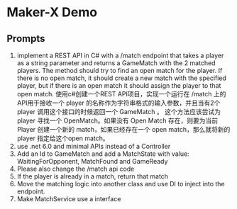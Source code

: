 # Maker-X Demo

## Prompts

1. implement a REST API in C# with a /match endpoint that takes a player as a string parameter and returns a GameMatch with the 2 matched players. The method should try to find an open match for the player. If there is no open match, it should create a new match with the specified player, but if there is an open match it should assign the player to that open match.
使用c#创建一个REST API项目，实现一个运行在 /match 上的API用于接收一个 player 的名称作为字符串格式的输入参数，并且当有2个 player 调用这个接口的时候返回一个 GameMatch 。 这个方法应该尝试为 player 寻找一个 OpenMatch。如果没有 Open Match 存在，则要为当前 Player 创建一个新的 match，如果已经存在一个 open match，那么就将新的 player 指定给这个open match。
2. use .net 6.0 and minimal APIs instead of a Controller
3. Add an Id to GameMatch and add a MatchState with value: WaitingForOpponent, MatchFound and GameReady
4. Please also change the /match api code
5. If the player is already in a match, return that match
6. Move the matching logic into another class and use DI to inject into the endpoint.
7. Make MatchService use a interface

